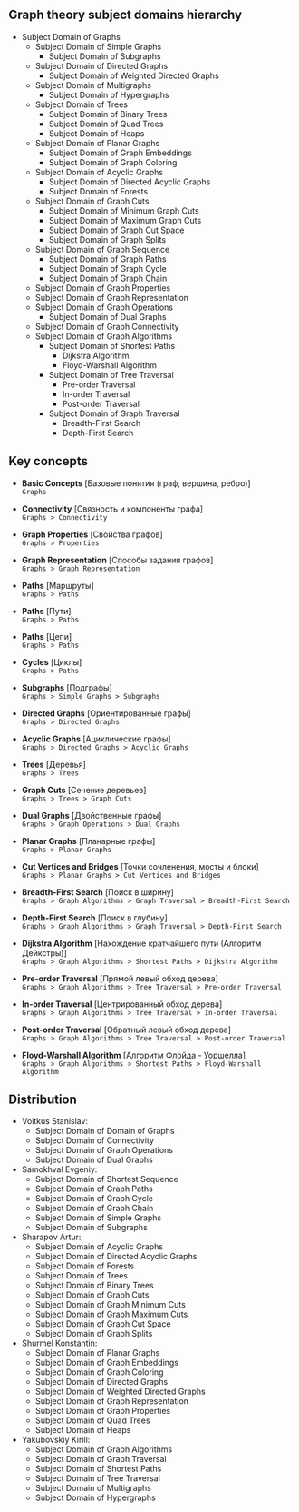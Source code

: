 ## Graph theory subject domains hierarchy
- Subject Domain of Graphs
    - Subject Domain of Simple Graphs
        - Subject Domain of Subgraphs
    - Subject Domain of Directed Graphs
        - Subject Domain of Weighted Directed Graphs
    - Subject Domain of Multigraphs
        - Subject Domain of Hypergraphs
    - Subject Domain of Trees
        - Subject Domain of Binary Trees
        - Subject Domain of Quad Trees
        - Subject Domain of Heaps
    - Subject Domain of Planar Graphs
        - Subject Domain of Graph Embeddings
        - Subject Domain of Graph Coloring
    - Subject Domain of Acyclic Graphs
        - Subject Domain of Directed Acyclic Graphs
        - Subject Domain of Forests
    - Subject Domain of Graph Cuts
        - Subject Domain of Minimum Graph Cuts
        - Subject Domain of Maximum Graph Cuts
        - Subject Domain of Graph Cut Space
        - Subject Domain of Graph Splits
    - Subject Domain of Graph Sequence
        - Subject Domain of Graph Paths
        - Subject Domain of Graph Cycle
        - Subject Domain of Graph Chain
    - Subject Domain of Graph Properties
    - Subject Domain of Graph Representation
    - Subject Domain of Graph Operations
        - Subject Domain of Dual Graphs
    - Subject Domain of Graph Connectivity
    - Subject Domain of Graph Algorithms
        - Subject Domain of Shortest Paths
            + Dijkstra Algorithm
            + Floyd-Warshall Algorithm
        - Subject Domain of Tree Traversal
            + Pre-order Traversal
            + In-order Traversal
            + Post-order Traversal
        - Subject Domain of Graph Traversal
            + Breadth-First Search
            + Depth-First Search


## Key concepts
- __Basic Concepts__ [Базовые понятия (граф, вершина, ребро)]\
`Graphs`

- __Connectivity__ [Связность и компоненты графа]\
`Graphs > Connectivity`

- __Graph Properties__ [Свойства графов]\
`Graphs > Properties`

- __Graph Representation__ [Способы задания графов]\
`Graphs > Graph Representation`

- __Paths__ [Маршруты]\
`Graphs > Paths`

- __Paths__ [Пути]\
`Graphs > Paths`

- __Paths__ [Цепи]\
`Graphs > Paths`

- __Cycles__ [Циклы]\
`Graphs > Paths`

- __Subgraphs__ [Подграфы]\
`Graphs > Simple Graphs > Subgraphs`

- __Directed Graphs__ [Ориентированные графы]\
`Graphs > Directed Graphs`

- __Acyclic Graphs__ [Ациклические графы]\
`Graphs > Directed Graphs > Acyclic Graphs`

- __Trees__ [Деревья]\
`Graphs > Trees`

- __Graph Cuts__ [Сечение деревьев]\
`Graphs > Trees > Graph Cuts`

- __Dual Graphs__ [Двойственные графы]\
`Graphs > Graph Operations > Dual Graphs`

- __Planar Graphs__ [Планарные графы]\
`Graphs > Planar Graphs`

- __Cut Vertices and Bridges__ [Точки сочленения, мосты и блоки]\
`Graphs > Planar Graphs > Cut Vertices and Bridges`

- __Breadth-First Search__ [Поиск в ширину]\
`Graphs > Graph Algorithms > Graph Traversal > Breadth-First Search`

- __Depth-First Search__ [Поиск в глубину]\
`Graphs > Graph Algorithms > Graph Traversal > Depth-First Search`

- __Dijkstra Algorithm__ [Нахождение кратчайшего пути (Алгоритм Дейкстры)]\
`Graphs > Graph Algorithms > Shortest Paths > Dijkstra Algorithm`

- __Pre-order Traversal__ [Прямой левый обход дерева]\
`Graphs > Graph Algorithms > Tree Traversal > Pre-order Traversal`

- __In-order Traversal__ [Центрированный обход дерева]\
`Graphs > Graph Algorithms > Tree Traversal > In-order Traversal`

- __Post-order Traversal__ [Обратный левый обход дерева]\
`Graphs > Graph Algorithms > Tree Traversal > Post-order Traversal`

- __Floyd-Warshall Algorithm__ [Алгоритм Флойда - Уоршелла]\
`Graphs > Graph Algorithms > Shortest Paths > Floyd-Warshall Algorithm`

## Distribution
- Voitkus Stanislav:
  - Subject Domain of Domain of Graphs
  - Subject Domain of Connectivity
  - Subject Domain of Graph Operations
  - Subject Domain of Dual Graphs
- Samokhval Evgeniy:
  - Subject Domain of Shortest Sequence
  - Subject Domain of Graph Paths
  - Subject Domain of Graph Cycle
  - Subject Domain of Graph Chain
  - Subject Domain of Simple Graphs
  - Subject Domain of Subgraphs
- Sharapov Artur:
  - Subject Domain of Acyclic Graphs
  - Subject Domain of Directed Acyclic Graphs
  - Subject Domain of Forests
  - Subject Domain of Trees
  - Subject Domain of Binary Trees
  - Subject Domain of Graph Cuts
  - Subject Domain of Graph Minimum Cuts
  - Subject Domain of Graph Maximum Cuts
  - Subject Domain of Graph Cut Space
  - Subject Domain of Graph Splits
- Shurmel Konstantin:
  - Subject Domain of Planar Graphs
  - Subject Domain of Graph Embeddings
  - Subject Domain of Graph Coloring
  - Subject Domain of Directed Graphs
  - Subject Domain of Weighted Directed Graphs
  - Subject Domain of Graph Representation
  - Subject Domain of Graph Properties
  - Subject Domain of Quad Trees
  - Subject Domain of Heaps
- Yakubovskiy Kirill:
  - Subject Domain of Graph Algorithms
  - Subject Domain of Graph Traversal
  - Subject Domain of Shortest Paths
  - Subject Domain of Tree Traversal
  - Subject Domain of Multigraphs
  - Subject Domain of Hypergraphs
